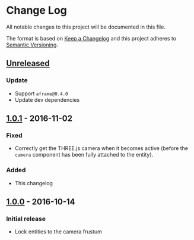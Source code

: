 # Change Log

All notable changes to this project will be documented in this file.

The format is based on [Keep a Changelog](http://keepachangelog.com/)
and this project adheres to [Semantic Versioning](http://semver.org/).

## [Unreleased][]

### Update

- Support `aframe@0.4.0`
- Update dev dependencies

## [1.0.1][] - 2016-11-02

### Fixed

- Correctly get the THREE.js camera when it becomes active (before the `camera`
  component has been fully attached to the entity).

### Added

- This changelog

## [1.0.0][] - 2016-10-14

### Initial release

- Lock entities to the camera frustum

[Unreleased]: https://github.com/jesstelford/aframe-frustum-lock-component/compare/v1.0.1...HEAD
[1.0.1]: https://github.com/jesstelford/aframe-frustum-lock-component/compare/v1.0.0...v1.0.1
[1.0.0]: https://github.com/jesstelford/aframe-frustum-lock-component/tree/v1.0.0
